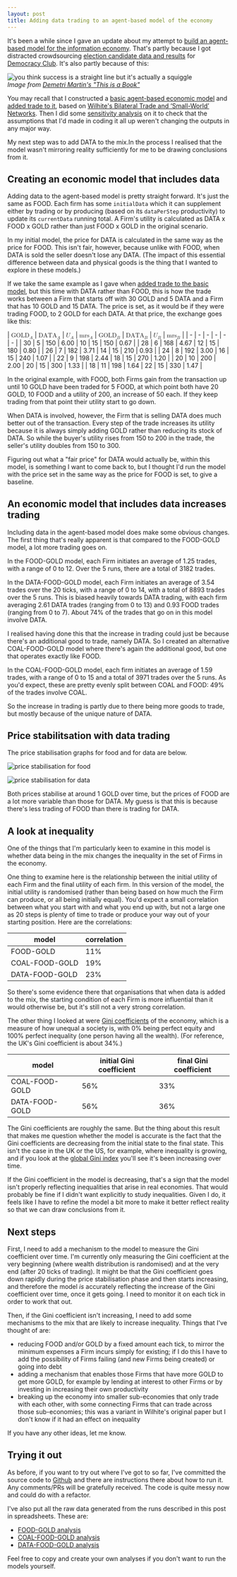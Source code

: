 ```yaml
---
layout: post
title: Adding data trading to an agent-based model of the economy
---
```


It's been a while since I gave an update about my attempt to [build an agent-based model for the information economy](http://www.jenitennison.com/2016/02/09/abm-information-economy.html). That's partly because I got distracted crowdsourcing [election candidate data and results](https://candidates.democracyclub.org.uk/) for [Democracy Club](https://democracyclub.org.uk/). It's also partly because of this:

![you think success is a straight line but it's actually a squiggle](/assets/2016-05-15/success.png)<br>
*Image from [Demetri Martin's "This is a Book"](https://www.amazon.co.uk/This-Book-Demetri-Martin/dp/0446539708)*

You may recall that I constructed a [basic agent-based economic model](/2016/02/09/basic-abm-repast.html) and [added trade to it](/2016/03/11/adding-trade.html), based on [Wilhite's Bilateral Trade and ‘Small-World’ Networks](http://www.physik-uni-muenchen.de/lehre/vorlesungen/wise_07_08/vorlesung-biophysik-der-systeme/downloads/trade_networks.pdf). Then I did some [sensitivity analysis](/2016/04/01/abm-sensitivity-analysis.html) on it to check that the assumptions that I'd made in coding it all up weren't changing the outputs in any major way.

My next step was to add DATA to the mix.In the process I realised that the model wasn't mirroring reality sufficiently for me to be drawing conclusions from it.

## Creating an economic model that includes data

Adding data to the agent-based model is pretty straight forward. It's just the same as FOOD. Each firm has some `initialData` which it can supplement either by trading or by producing (based on its `dataPerStep` productivity) to update its `currentData` running total. A Firm's utility is calculated as DATA x FOOD x GOLD rather than just FOOD x GOLD in the original scenario.

In my initial model, the price for DATA is calculated in the same way as the price for FOOD. This isn't fair, however, because unlike with FOOD, when DATA is sold the seller doesn't lose any DATA. (The impact of this essential difference between data and physical goods is the thing that I wanted to explore in these models.)

If we take the same example as I gave when [added trade to the basic model](/2016/03/11/adding-trade.html), but this time with DATA rather than FOOD, this is how the trade works between a Firm that starts off with 30 GOLD and 5 DATA and a Firm that has 10 GOLD and 15 DATA. The price is set, as it would be if they were trading FOOD, to 2 GOLD for each DATA. At that price, the exchange goes like this:

| <math><msub><mi>GOLD</mi><mi>A</mi></msub></math> | <math><msub><mi>DATA</mi><mi>A</mi></msub></math> | <math><msub><mi>U</mi><mi>A</mi></msub></math> | <math><msub><mi>mrs</mi><mi>A</mi></msub></math> | <math><msub><mi>GOLD</mi><mi>B</mi></msub></math> | <math><msub><mi>DATA</mi><mi>B</mi></msub></math> | <math><msub><mi>U</mi><mi>B</mi></msub></math> | <math><msub><mi>mrs</mi><mi>B</mi></msub></math> |
| - | - | - | - | - | - |
| 30 | 5 | 150 | 6.00 | 10 | 15 | 150 | 0.67 |
| 28 | 6 | 168 | 4.67 | 12 | 15 | 180 | 0.80 |
| 26 | 7 | 182 | 3.71 | 14 | 15 | 210 | 0.93 |
| 24 | 8 | 192 | 3.00 | 16 | 15 | 240 | 1.07 |
| 22 | 9 | 198 | 2.44 | 18 | 15 | 270 | 1.20 |
| 20 | 10 | 200 | 2.00 | 20 | 15 | 300 | 1.33 |
| 18 | 11 | 198 | 1.64 | 22 | 15 | 330 | 1.47 |

In the original example, with FOOD, both Firms gain from the transaction up until 10 GOLD have been traded for 5 FOOD, at which point both have 20 GOLD, 10 FOOD and a utility of 200, an increase of 50 each. If they keep trading from that point their utility start to go down.

When DATA is involved, however, the Firm that is selling DATA does much better out of the transaction. Every step of the trade increases its utility because it is always simply adding GOLD rather than reducing its stock of DATA. So while the buyer's utility rises from 150 to 200 in the trade, the seller's utility doubles from 150 to 300.

Figuring out what a "fair price" for DATA would actually be, within this model, is something I want to come back to, but I thought I'd run the model with the price set in the same way as the price for FOOD is set, to give a baseline.

## An economic model that includes data increases trading

Including data in the agent-based model does make some obvious changes. The first thing that's really apparent is that compared to the FOOD-GOLD model, a lot more trading goes on.

In the FOOD-GOLD model, each Firm initiates an average of 1.25 trades, with a range of 0 to 12. Over the 5 runs, there are a total of 3182 trades.

In the DATA-FOOD-GOLD model, each Firm initiates an average of 3.54 trades over the 20 ticks, with a range of 0 to 14, with a total of 8893 trades over the 5 runs. This is biased heavily towards DATA trading, with each firm averaging 2.61 DATA trades (ranging from 0 to 13) and 0.93 FOOD trades (ranging from 0 to 7). About 74% of the trades that go on in this model involve DATA.

I realised having done this that the increase in trading could just be because there's an additional good to trade, namely DATA. So I created an alternative COAL-FOOD-GOLD model where there's again the additional good, but one that operates exactly like FOOD.

In the COAL-FOOD-GOLD model, each firm initiates an average of 1.59 trades, with a range of 0 to 15 and a total of 3971 trades over the 5 runs. As you'd expect, these are pretty evenly split between COAL and FOOD: 49% of the trades involve COAL.

So the increase in trading is partly due to there being more goods to trade, but mostly because of the unique nature of DATA.

## Price stabilitsation with data trading

The price stabilisation graphs for food and for data are below.

![price stabilisation for food](/assets/2016-05-15/price-stabilisation-food.png)

![price stabilisation for data](/assets/2016-05-15/price-stabilisation-data.png)

Both prices stabilise at around 1 GOLD over time, but the prices of FOOD are a lot more variable than those for DATA. My guess is that this is because there's less trading of FOOD than there is trading for DATA.

## A look at inequality

One of the things that I'm particularly keen to examine in this model is whether data being in the mix changes the inequality in the set of Firms in the economy.

One thing to examine here is the relationship between the initial utility of each Firm and the final utility of each firm. In this version of the model, the initial utility is randomised (rather than being based on how much the Firm can produce, or all being initially equal). You'd expect a small correlation between what you start with and what you end up with, but not a large one as 20 steps is plenty of time to trade or produce your way out of your starting position. Here are the correlations:

| model | correlation |
|-------|-------------|
| FOOD-GOLD | 11% |
| COAL-FOOD-GOLD | 19% |
| DATA-FOOD-GOLD | 23% |

So there's some evidence there that organisations that when data is added to the mix, the starting condition of each Firm is more influential than it would otherwise be, but it's still not a very strong correlation.

The other thing I looked at were [Gini coefficients](https://en.wikipedia.org/wiki/Gini_coefficient) of the economy, which is a measure of how unequal a society is, with 0% being perfect equity and 100% perfect inequality (one person having all the wealth). (For reference, the UK's Gini coefficient is about 34%.)

| model | initial Gini coefficient | final Gini coefficient |
|-|-|-|
| COAL-FOOD-GOLD | 56% | 33% |
| DATA-FOOD-GOLD | 56% | 36% |

The Gini coefficients are roughly the same. But the thing about this result that makes me question whether the model is accurate is the fact that the Gini coefficients are decreasing from the initial state to the final state. This isn't the case in the UK or the US, for example, where inequality is growing, and if you look at the [global Gini index](https://en.wikipedia.org/wiki/Gini_coefficient#World_income_Gini_index_since_1800s) you'll see it's been increasing over time.

If the Gini coefficient in the model is decreasing, that's a sign that the model isn't properly reflecting inequalities that arise in real economies. That would probably be fine if I didn't want explicitly to study inequalities. Given I do, it feels like I have to refine the model a bit more to make it better reflect reality so that we can draw conclusions from it.

## Next steps

First, I need to add a mechanism to the model to measure the Gini coefficient over time. I'm currently only measuring the Gini coefficient at the very beginning (where wealth distribution is randomised) and at the very end (after 20 ticks of trading). It might be that the Gini coefficient goes down rapidly during the price stabilisation phase and then starts increasing, and therefore the model *is* accurately reflecting the increase of the Gini coefficient over time, once it gets going. I need to monitor it on each tick in order to work that out.

Then, if the Gini coefficient isn't increasing, I need to add some mechanisms to the mix that are likely to increase inequality. Things that I've thought of are:

  * reducing FOOD and/or GOLD by a fixed amount each tick, to mirror the minimum expenses a Firm incurs simply for existing; if I do this I have to add the possibility of Firms failing (and new Firms being created) or going into debt
  * adding a mechanism that enables those Firms that have more GOLD to get more GOLD, for example by lending at interest to other Firms or by investing in increasing their own productivity
  * breaking up the economy into smaller sub-economies that only trade with each other, with some connecting Firms that can trade across those sub-economies; this was a variant in Wilhite's original paper but I don't know if it had an effect on inequality

If you have any other ideas, let me know.

## Trying it out

As before, if you want to try out where I've got to so far, I've committed the source code to [Github](https://github.com/theodi/abm-information-economy) and there are instructions there about how to run it. Any comments/PRs will be gratefully received. The code is quite messy now and could do with a refactor.

I've also put all the raw data generated from the runs described in this post in spreadsheets. These are:

  * [FOOD-GOLD analysis](https://docs.google.com/spreadsheets/d/14K23qw_WHQXrTAUnLP5dybWIST3Kb0R29Ak6hT7QA4E/edit#gid=1341065984)
  * [COAL-FOOD-GOLD analysis](https://docs.google.com/spreadsheets/d/1D0cmFsQOaycWG7fXd5yMEMvy-Fv4Rl4dZbqjdWBMhss/edit#gid=1480579729)
  * [DATA-FOOD-GOLD analysis](https://docs.google.com/spreadsheets/d/1tEC8CaUbHgMV6JABSZRz6yGjFJz6GVRW0ABshHica90/edit#gid=1341065984)

Feel free to copy and create your own analyses if you don't want to run the models yourself.

